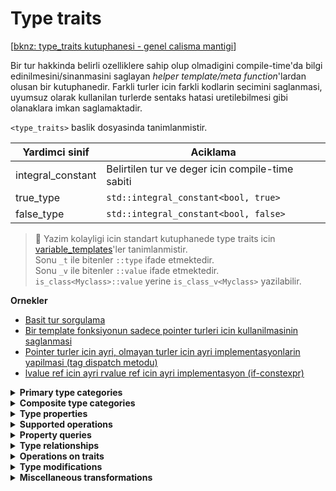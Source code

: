 # Type traits
[[bknz: type_traits kutuphanesi - genel calisma mantigi](512_type_traits_details.md)]  

Bir tur hakkinda belirli ozelliklere sahip olup olmadigini compile-time'da bilgi edinilmesini/sinanmasini saglayan *helper template/meta function*'lardan olusan bir kutuphanedir. Farkli turler icin farkli kodlarin secimini saglanmasi, uyumsuz olarak kullanilan turlerde sentaks hatasi uretilebilmesi gibi olanaklara imkan saglamaktadir. 

`<type_traits>` baslik dosyasinda tanimlanmistir.  

| Yardimci sinif    | Aciklama                                         |
| ----------------- | ------------------------------------------------ |
| integral_constant | Belirtilen tur ve deger icin compile-time sabiti |
| true_type         | `std::integral_constant<bool, true>`             |
| false_type        | `std::integral_constant<bool, false>`            |

> :triangular_flag_on_post: Yazim kolayligi icin standart kutuphanede type traits icin [variable_templates](variable_templates.md)'ler tanimlanmistir.  
> Sonu `_t` ile bitenler `::type` ifade etmektedir.  
> Sonu `_v` ile bitenler `::value` ifade etmektedir.  
> `is_class<Myclass>::value` yerine `is_class_v<Myclass>` yazilabilir. 

**Ornekler**  

* [Basit tur sorgulama](res/src/type_traits01.cpp)
* [Bir template fonksiyonun sadece pointer turleri icin kullanilmasinin saglanmasi](res/src/type_traits02.cpp)
* [Pointer turler icin ayri, olmayan turler icin ayri implementasyonlarin yapilmasi (tag dispatch metodu)](res/src/type_traits03.cpp)
* [lvalue ref icin ayri rvalue ref icin ayri implementasyon (if-constexpr)](src/type_traits04.cpp)

<!--  -->



<!--  -->

<details>
<summary><b>Primary type categories</summary>

`is_void` `is_null_pointer` `is_integral` `is_floating_point` `is_array` `is_enum` `is_union` `is_class` `is_function` `is_pointer` `is_lvalue_reference` `is_rvalue_reference` `is_member_object_pointer` `is_member_function_pointer`  
</details>
<!--  -->

<details>
<summary><b>Composite type categories</summary>

`is_fundamental` `is_arithmetic` `is_scalar` `is_object` `is_compound` `is_reference` `is_member_pointer`  
</details>
<!--  -->

<details>
<summary><b>Type properties</summary>

`is_const` `is_volatile` `is_trivial` `is_trivially_copyable` `is_standard_layout` `has_unique_object_representations` `is_empty` `is_polymorphic` `is_abstract` `is_final` `is_aggregate` `is_implicit_lifetime` `is_signed` `is_unsigned` `is_bounded_array` `is_unbounded_array` `is_scoped_enum`  
</details>
<!--  -->

<details>
<summary><b>Supported operations</summary>

`is_constructible` `is_trivially_constructible` `is_nothrow_constructible` `is_default_constructible` `is_trivially_default_constructible` `is_nothrow_default_constructible` `is_copy_constructible` `is_trivially_copy_constructible` `is_nothrow_copy_constructible` `is_move_constructible` `is_trivially_move_constructible` `is_nothrow_move_constructible` `is_assignable` `is_trivially_assignable` `is_nothrow_assignable` `is_copy_assignable` `is_trivially_copy_assignable` `is_nothrow_copy_assignable` `is_move_assignable` `is_trivially_move_assignable` `is_nothrow_move_assignable` `is_destructible` `is_trivially_destructible` `is_nothrow_destructible` `has_virtual_destructor` `is_swappable_with` `is_swappable` `is_nothrow_swappable_with` `is_nothrow_swappable`  
</details>
<!--  -->

<details>
<summary><b>Property queries</summary>

`alignment_of` `rank` `extent`  
</details>
<!--  -->

<details>
<summary><b>Type relationships</summary>

`is_same` `is_base_of` `is_convertible` `is_nothrow_convertible` `is_layout_compatible` `is_pointer_interconvertible_base_of` `is_invocable` `is_invocable_r` `is_nothrow_invocable` `is_nothrow_invocable_r`  
</details>
<!--  -->

<details>
<summary><b>Operations on traits</summary>

`conjunction` `disjunction` `negation` 
</details>
<!--  -->

<details>
<summary><b>Type modifications</summary>

* Const-volatility specifiers  
  `remove_cv` `remove_const` `remove_volatile`  
  `add_cv` `add_const` `add_volatile`  
* References  
  `remove_reference` `add_lvalue_reference` `add_rvalue_reference`  
* Pointers  
  `remove_pointer` `add_pointer`  
* Sign modifiers  
  `make_signed` `make_unsigned`  
* Arrays  
  `remove_extent` `remove_all_extents`  
</details>
<!--  -->

<details>
<summary><b>Miscellaneous transformations</summary>

`decay` `remove_cvref` `enable_if` `conditional` `common_type` `common_reference` `basic_common_reference` `underlying_type` `void_t` `type_identity`  
</details>
<!--  -->
